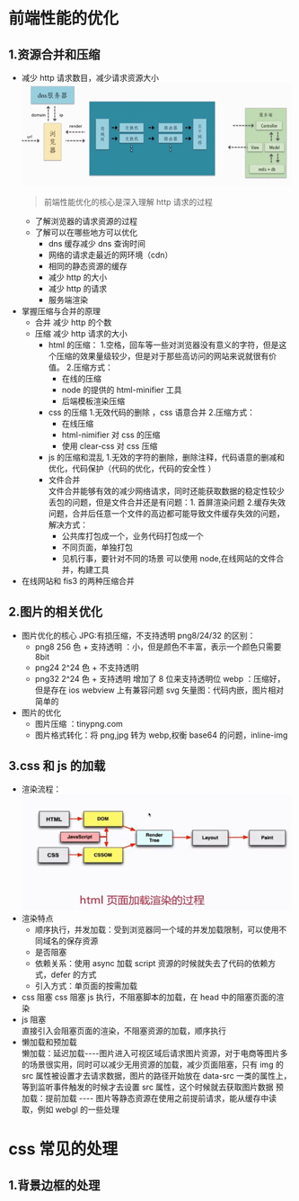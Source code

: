 # 前端性能的优化

## 1.资源合并和压缩

-   减少 http 请求数目，减少请求资源大小
    ![blockchain](1.png "http请求")
    > 前端性能优化的核心是深入理解 http 请求的过程
    -   了解浏览器的请求资源的过程
    -   了解可以在哪些地方可以优化
        -   dns 缓存减少 dns 查询时间
        -   网络的请求走最近的网环境（cdn）
        -   相同的静态资源的缓存
        -   减少 http 的大小
        -   减少 http 的请求
        -   服务端渲染
-   掌握压缩与合并的原理
    -   合并
        减少 http 的个数
    -   压缩
        减少 http 请求的大小
        -   html 的压缩： 1.空格，回车等一些对浏览器没有意义的字符，但是这个压缩的效果量级较少，但是对于那些高访问的网站来说就很有价值。 2.压缩方式：
            -   在线的压缩
            -   node 的提供的 html-minifier 工具
            -   后端模板渲染压缩
        -   css 的压缩 1.无效代码的删除 ，css 语意合并 2.压缩方式：
            -   在线压缩
            -   html-nimifier 对 css 的压缩
            -   使用 clear-css 对 css 压缩
        -   js 的压缩和混乱 1.无效的字符的删除，删除注释，代码语意的删减和优化，代码保护（代码的优化，代码的安全性 ）
        -   文件合并  
             文件合并能够有效的减少网络请求，同时还能获取数据的稳定性较少丢包的问题，但是文件合并还是有问题：1. 首屏渲染问题 2.缓存失效问题，合并后任意一个文件的高边都可能导致文件缓存失效的问题，解决方式：
            -   公共库打包成一个，业务代码打包成一个
            -   不同页面，单独打包
            -   见机行事，要针对不同的场景
                可以使用 node,在线网站的文件合并，构建工具
-   在线网站和 fis3 的两种压缩合并

## 2.图片的相关优化

-   图片优化的核心
    JPG:有损压缩，不支持透明
    png8/24/32 的区别：
    -   png8 256 色 + 支持透明 ：小，但是颜色不丰富，表示一个颜色只需要 8bit
    -   png24 2^24 色 + 不支持透明
    -   png32 2^24 色 + 支持透明 增加了 8 位来支持透明位
        webp ：压缩好，但是存在 ios webview 上有兼容问题
        svg 矢量图：代码内嵌，图片相对简单的
-   图片的优化
    -   图片压缩 ：tinypng.com
    -   图片格式转化：将 png,jpg 转为 webp,权衡 base64 的问题，inline-img

## 3.css 和 js 的加载

-   渲染流程：
    ![blockchain](2.png "http请求")
-   渲染特点
    -   顺序执行，并发加载：受到浏览器同一个域的并发加载限制，可以使用不同域名的保存资源
    -   是否阻塞
    -   依赖关系：使用 async 加载 script 资源的时候就失去了代码的依赖方式，defer 的方式
    -   引入方式：单页面的按需加载
-   css 阻塞
    css 阻塞 js 执行，不阻塞脚本的加载，在 head 中的阻塞页面的渲染
-   js 阻塞  
     直接引入会阻塞页面的渲染，不阻塞资源的加载，顺序执行
-   懒加载和预加载  
     懒加载：延迟加载----图片进入可视区域后请求图片资源，对于电商等图片多的场景很实用，同时可以减少无用资源的加载，减少页面阻塞，只有 img 的 src 属性被设置才去请求数据，图片的路径开始放在 data-src 一类的属性上，等到监听事件触发的时候才去设置 src 属性，这个时候就去获取图片数据
    预加载：提前加载 ---- 图片等静态资源在使用之前提前请求，能从缓存中读取，例如 webgl 的一些处理

# css 常见的处理

## 1.背景边框的处理

